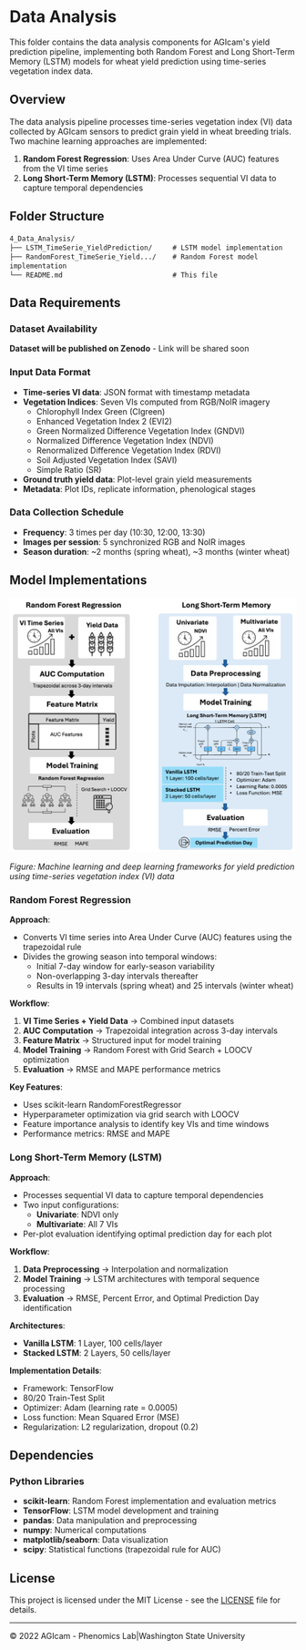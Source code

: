 # Data Analysis

This folder contains the data analysis components for AGIcam's yield prediction pipeline, implementing both Random Forest and Long Short-Term Memory (LSTM) models for wheat yield prediction using time-series vegetation index data.

## Overview

The data analysis pipeline processes time-series vegetation index (VI) data collected by AGIcam sensors to predict grain yield in wheat breeding trials. Two machine learning approaches are implemented:

1. **Random Forest Regression**: Uses Area Under Curve (AUC) features from the VI time series
2. **Long Short-Term Memory (LSTM)**: Processes sequential VI data to capture temporal dependencies

## Folder Structure

```
4_Data_Analysis/
├── LSTM_TimeSerie_YieldPrediction/     # LSTM model implementation
├── RandomForest_TimeSerie_Yield.../    # Random Forest model implementation
└── README.md                           # This file
```

## Data Requirements

### Dataset Availability
**Dataset will be published on Zenodo** - Link will be shared soon

### Input Data Format
- **Time-series VI data**: JSON format with timestamp metadata
- **Vegetation Indices**: Seven VIs computed from RGB/NoIR imagery
  - Chlorophyll Index Green (CIgreen)
  - Enhanced Vegetation Index 2 (EVI2)
  - Green Normalized Difference Vegetation Index (GNDVI)
  - Normalized Difference Vegetation Index (NDVI)
  - Renormalized Difference Vegetation Index (RDVI)
  - Soil Adjusted Vegetation Index (SAVI)
  - Simple Ratio (SR)
- **Ground truth yield data**: Plot-level grain yield measurements
- **Metadata**: Plot IDs, replicate information, phenological stages

### Data Collection Schedule
- **Frequency**: 3 times per day (10:30, 12:00, 13:30)
- **Images per session**: 5 synchronized RGB and NoIR images
- **Season duration**: ~2 months (spring wheat), ~3 months (winter wheat)

## Model Implementations

<img src="https://raw.githubusercontent.com/WorasitSangjan/IoT-based-Camera-Development/main/4_Data_Analysis/images/flow.png" alt="Machine Learning and Deep Learning Workflow" width="750">

*Figure: Machine learning and deep learning frameworks for yield prediction using time-series vegetation index (VI) data*

### Random Forest Regression

**Approach**: 
- Converts VI time series into Area Under Curve (AUC) features using the trapezoidal rule
- Divides the growing season into temporal windows:
  - Initial 7-day window for early-season variability
  - Non-overlapping 3-day intervals thereafter
  - Results in 19 intervals (spring wheat) and 25 intervals (winter wheat)

**Workflow**:
1. **VI Time Series + Yield Data** → Combined input datasets
2. **AUC Computation** → Trapezoidal integration across 3-day intervals
3. **Feature Matrix** → Structured input for model training
4. **Model Training** → Random Forest with Grid Search + LOOCV optimization
5. **Evaluation** → RMSE and MAPE performance metrics

**Key Features**:
- Uses scikit-learn RandomForestRegressor
- Hyperparameter optimization via grid search with LOOCV
- Feature importance analysis to identify key VIs and time windows
- Performance metrics: RMSE and MAPE

### Long Short-Term Memory (LSTM)

**Approach**:
- Processes sequential VI data to capture temporal dependencies
- Two input configurations: 
  - **Univariate**: NDVI only
  - **Multivariate**: All 7 VIs
- Per-plot evaluation identifying optimal prediction day for each plot

**Workflow**:
1. **Data Preprocessing** → Interpolation and normalization
2. **Model Training** → LSTM architectures with temporal sequence processing
3. **Evaluation** → RMSE, Percent Error, and Optimal Prediction Day identification

**Architectures**:
- **Vanilla LSTM**: 1 Layer, 100 cells/layer
- **Stacked LSTM**: 2 Layers, 50 cells/layer

**Implementation Details**:
- Framework: TensorFlow
- 80/20 Train-Test Split
- Optimizer: Adam (learning rate = 0.0005)
- Loss function: Mean Squared Error (MSE)
- Regularization: L2 regularization, dropout (0.2)

## Dependencies

### Python Libraries
- **scikit-learn**: Random Forest implementation and evaluation metrics
- **TensorFlow**: LSTM model development and training
- **pandas**: Data manipulation and preprocessing
- **numpy**: Numerical computations
- **matplotlib/seaborn**: Data visualization
- **scipy**: Statistical functions (trapezoidal rule for AUC)

## License

This project is licensed under the MIT License - see the [LICENSE](https://github.com/WorasitSangjan/IoT-based-Camera-Development/blob/main/LICENSE) file for details.

---
© 2022 AGIcam - Phenomics Lab|Washington State University
